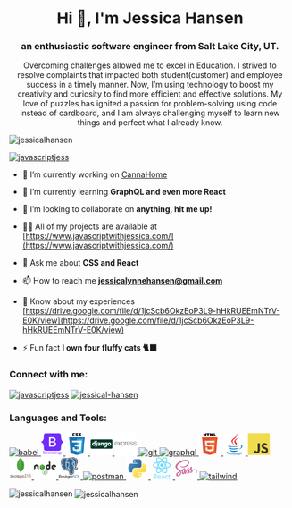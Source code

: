 <h1 align="center">Hi 👋, I'm Jessica Hansen</h1>
<h3 align="center">an enthusiastic software engineer from Salt Lake City, UT.</h3>

<p align="center">Overcoming challenges allowed me to excel in Education. I strived to resolve complaints that impacted both student(customer) and employee success in a timely manner. Now, I’m using technology to boost my creativity and curiosity to find more efficient and effective solutions. My love of puzzles has ignited a passion for problem-solving using code instead of cardboard, and I am always challenging myself to learn new things and perfect what I already know.</p>

<p align="left"> <img src="https://komarev.com/ghpvc/?username=jessicalhansen&label=Profile%20views&color=0e75b6&style=flat" alt="jessicalhansen" /> </p>

<p align="left"> <a href="https://twitter.com/javascriptjess" target="blank"><img src="https://img.shields.io/twitter/follow/javascriptjess?logo=twitter&style=for-the-badge" alt="javascriptjess" /></a> </p>

- 🔭 I’m currently working on [CannaHome](https://github.com/jessicalhansen/CannaHome)

- 🌱 I’m currently learning **GraphQL and even more React**

- 👯 I’m looking to collaborate on **anything, hit me up!**

- 👨‍💻 All of my projects are available at [https://www.javascriptwithjessica.com/](https://www.javascriptwithjessica.com/)

- 💬 Ask me about **CSS and React**

- 📫 How to reach me **jessicalynnehansen@gmail.com**

- 📄 Know about my experiences [https://drive.google.com/file/d/1jcScb6OkzEoP3L9-hHkRUEEmNTrV-E0K/view](https://drive.google.com/file/d/1jcScb6OkzEoP3L9-hHkRUEEmNTrV-E0K/view)

- ⚡ Fun fact **I own four fluffy cats 🐈‍⬛**

<h3 align="left">Connect with me:</h3>
<p align="left">
<a href="https://twitter.com/javascriptjess" target="blank"><img align="center" src="https://camo.githubusercontent.com/c58e07fb34a45fd051183258b5860608dd86ac98dd151d0522e0575966082b88/68747470733a2f2f63646e2e6a7364656c6976722e6e65742f6e706d2f73696d706c652d69636f6e7340332e302e312f69636f6e732f747769747465722e737667" alt="javascriptjess" height="30" width="40" /></a>
<a href="https://linkedin.com/in/jessical-hansen" target="blank"><img align="center" src="https://camo.githubusercontent.com/28bbd2596707954793abeff9eb24d343c1c78b7bf184b90294b4b190c6097a65/68747470733a2f2f63646e2e6a7364656c6976722e6e65742f6e706d2f73696d706c652d69636f6e7340332e302e312f69636f6e732f6c696e6b6564696e2e737667" alt="jessical-hansen" height="30" width="40" /></a>
</p>

<h3 align="left">Languages and Tools:</h3>
<p align="left"> <a href="https://babeljs.io/" target="_blank"> <img src="https://www.vectorlogo.zone/logos/babeljs/babeljs-icon.svg" alt="babel" width="40" height="40"/> </a> <a href="https://getbootstrap.com" target="_blank"> <img src="https://raw.githubusercontent.com/devicons/devicon/master/icons/bootstrap/bootstrap-plain-wordmark.svg" alt="bootstrap" width="40" height="40"/> </a> <a href="https://www.w3schools.com/css/" target="_blank"> <img src="https://raw.githubusercontent.com/devicons/devicon/master/icons/css3/css3-original-wordmark.svg" alt="css3" width="40" height="40"/> </a> <a href="https://www.djangoproject.com/" target="_blank"> <img src="https://raw.githubusercontent.com/devicons/devicon/master/icons/django/django-original.svg" alt="django" width="40" height="40"/> </a> <a href="https://expressjs.com" target="_blank"> <img src="https://raw.githubusercontent.com/devicons/devicon/master/icons/express/express-original-wordmark.svg" alt="express" width="40" height="40"/> </a> <a href="https://git-scm.com/" target="_blank"> <img src="https://www.vectorlogo.zone/logos/git-scm/git-scm-icon.svg" alt="git" width="40" height="40"/> </a> <a href="https://graphql.org" target="_blank"> <img src="https://www.vectorlogo.zone/logos/graphql/graphql-icon.svg" alt="graphql" width="40" height="40"/> </a> <a href="https://www.w3.org/html/" target="_blank"> <img src="https://raw.githubusercontent.com/devicons/devicon/master/icons/html5/html5-original-wordmark.svg" alt="html5" width="40" height="40"/> </a> <a href="https://www.java.com" target="_blank"> <img src="https://raw.githubusercontent.com/devicons/devicon/master/icons/java/java-original.svg" alt="java" width="40" height="40"/> </a> <a href="https://developer.mozilla.org/en-US/docs/Web/JavaScript" target="_blank"> <img src="https://raw.githubusercontent.com/devicons/devicon/master/icons/javascript/javascript-original.svg" alt="javascript" width="40" height="40"/> </a> <a href="https://www.mongodb.com/" target="_blank"> <img src="https://raw.githubusercontent.com/devicons/devicon/master/icons/mongodb/mongodb-original-wordmark.svg" alt="mongodb" width="40" height="40"/> </a> <a href="https://nodejs.org" target="_blank"> <img src="https://raw.githubusercontent.com/devicons/devicon/master/icons/nodejs/nodejs-original-wordmark.svg" alt="nodejs" width="40" height="40"/> </a> <a href="https://www.postgresql.org" target="_blank"> <img src="https://raw.githubusercontent.com/devicons/devicon/master/icons/postgresql/postgresql-original-wordmark.svg" alt="postgresql" width="40" height="40"/> </a> <a href="https://postman.com" target="_blank"> <img src="https://www.vectorlogo.zone/logos/getpostman/getpostman-icon.svg" alt="postman" width="40" height="40"/> </a> <a href="https://www.python.org" target="_blank"> <img src="https://raw.githubusercontent.com/devicons/devicon/master/icons/python/python-original.svg" alt="python" width="40" height="40"/> </a> <a href="https://reactjs.org/" target="_blank"> <img src="https://raw.githubusercontent.com/devicons/devicon/master/icons/react/react-original-wordmark.svg" alt="react" width="40" height="40"/> </a> <a href="https://sass-lang.com" target="_blank"> <img src="https://raw.githubusercontent.com/devicons/devicon/master/icons/sass/sass-original.svg" alt="sass" width="40" height="40"/> </a> <a href="https://tailwindcss.com/" target="_blank"> <img src="https://www.vectorlogo.zone/logos/tailwindcss/tailwindcss-icon.svg" alt="tailwind" width="40" height="40"/> </a> </p>

<p><img align="left" src="https://github-readme-stats.vercel.app/api/top-langs?username=jessicalhansen&show_icons=true&locale=en&layout=compact" alt="jessicalhansen" /></p>

<p>&nbsp;<img align="center" src="https://github-readme-stats.vercel.app/api?username=jessicalhansen&show_icons=true&locale=en" alt="jessicalhansen" /></p>

